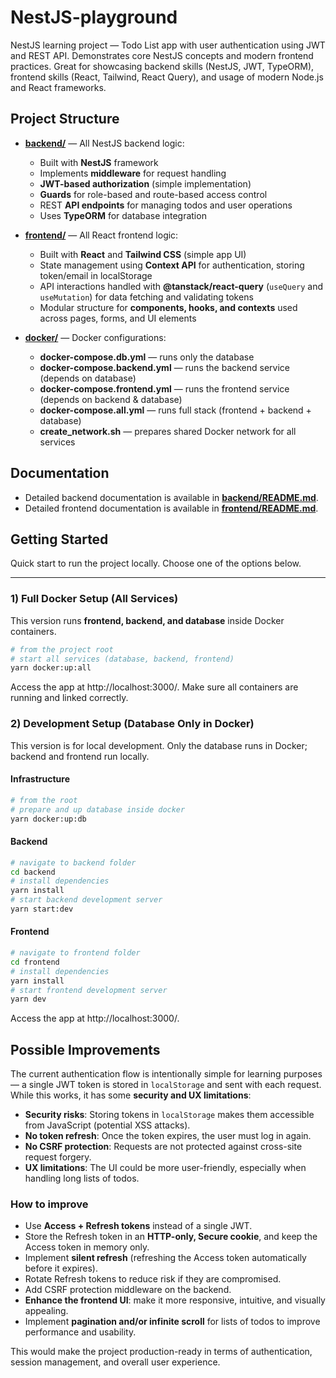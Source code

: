 # NestJS-playground

NestJS learning project — Todo List app with user authentication using JWT and REST API. Demonstrates core NestJS concepts and modern frontend practices. Great for showcasing backend skills (NestJS, JWT, TypeORM), frontend skills (React, Tailwind, React Query), and usage of modern Node.js and React frameworks.

## Project Structure

- **[backend/](./backend)** — All NestJS backend logic:
  - Built with **NestJS** framework
  - Implements **middleware** for request handling
  - **JWT-based authorization** (simple implementation)
  - **Guards** for role-based and route-based access control
  - REST **API endpoints** for managing todos and user operations
  - Uses **TypeORM** for database integration

- **[frontend/](./frontend)** — All React frontend logic:
  - Built with **React** and **Tailwind CSS** (simple app UI)
  - State management using **Context API** for authentication, storing token/email in localStorage
  - API interactions handled with **@tanstack/react-query** (`useQuery` and `useMutation`) for data fetching and validating tokens
  - Modular structure for **components, hooks, and contexts** used across pages, forms, and UI elements

- **[docker/](./docker)** — Docker configurations:
  - **docker-compose.db.yml** — runs only the database
  - **docker-compose.backend.yml** — runs the backend service (depends on database)
  - **docker-compose.frontend.yml** — runs the frontend service (depends on backend & database)
  - **docker-compose.all.yml** — runs full stack (frontend + backend + database)
  - **create_network.sh** — prepares shared Docker network for all services

## Documentation

- Detailed backend documentation is available in **[backend/README.md](./backend/README.md)**.
- Detailed frontend documentation is available in **[frontend/README.md](./frontend/README.md)**.


## Getting Started

Quick start to run the project locally. Choose one of the options below.

---

### 1) Full Docker Setup (All Services)

This version runs **frontend, backend, and database** inside Docker containers.

```bash
# from the project root
# start all services (database, backend, frontend)
yarn docker:up:all
``` 

Access the app at http://localhost:3000/.
Make sure all containers are running and linked correctly.



### 2) Development Setup (Database Only in Docker)

This version is for local development. Only the database runs in Docker; backend and frontend run locally.

#### Infrastructure

```bash
# from the root 
# prepare and up database inside docker 
yarn docker:up:db
```

#### Backend

```bash
# navigate to backend folder
cd backend
# install dependencies
yarn install
# start backend development server
yarn start:dev
```

#### Frontend

```bash
# navigate to frontend folder
cd frontend
# install dependencies
yarn install
# start frontend development server
yarn dev
```

Access the app at http://localhost:3000/.


## Possible Improvements

The current authentication flow is intentionally simple for learning purposes — a single JWT token is stored in `localStorage` and sent with each request.  
While this works, it has some **security and UX limitations**:

- **Security risks**: Storing tokens in `localStorage` makes them accessible from JavaScript (potential XSS attacks).  
- **No token refresh**: Once the token expires, the user must log in again.  
- **No CSRF protection**: Requests are not protected against cross-site request forgery.  
- **UX limitations**: The UI could be more user-friendly, especially when handling long lists of todos.

### How to improve
- Use **Access + Refresh tokens** instead of a single JWT.  
- Store the Refresh token in an **HTTP-only, Secure cookie**, and keep the Access token in memory only.  
- Implement **silent refresh** (refreshing the Access token automatically before it expires).  
- Rotate Refresh tokens to reduce risk if they are compromised.  
- Add CSRF protection middleware on the backend.  
- **Enhance the frontend UI**: make it more responsive, intuitive, and visually appealing.  
- Implement **pagination and/or infinite scroll** for lists of todos to improve performance and usability.

This would make the project production-ready in terms of authentication, session management, and overall user experience.
